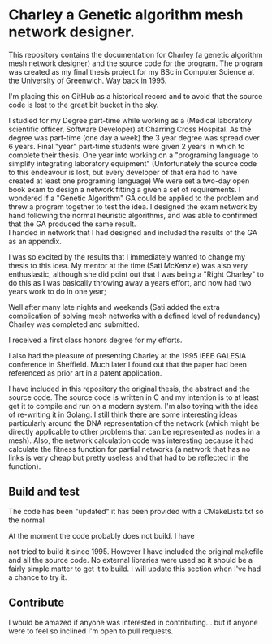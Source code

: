 # Charley a Genetic algorithm mesh network designer.

This repository contains the documentation for Charley (a genetic algorithm mesh network designer) and the source code
for the program.
The program was created as my final thesis project for my BSc in Computer Science at the University of Greenwich. Way
back in 1995.

I'm placing this on GitHub as a historical record and to avoid that the source code is lost to the great bit bucket in
the sky.

I studied for my Degree part-time while working as a (Medical laboratory scientific officer, Software Developer) at
Charring Cross Hospital.
As the degree was part-time (one day a week) the 3 year degree was spread over 6 years. Final "year" part-time students
were given 2 years
in which to complete their thesis. One year into working on a "programing language to simplify integrating laboratory
equipment"
(Unfortunately the source code to this endeavour is lost, but every developer of that era had to have created at least
one programing
language) We were set a two-day open book exam to design a network fitting a given a set of requirements. I wondered if
a
"Genetic Algorithm" GA could be applied to the problem and threw a program together to test the idea.
I designed the exam network by hand following the normal heuristic algorithms, and was able to confirmed that the GA
produced the same result.  
I handed in network that I had designed and included the results of the GA as an appendix.

I was so excited by the results that I immediately wanted to change my thesis to this idea. My mentor at the time (Sati
McKenzie) was
also very enthusiastic, although she did point out that I was being a "Right Charley" to do this as I was basically
throwing away a years
effort, and now had two years work to do in one year;

Well after many late nights and weekends (Sati added the extra complication of solving mesh networks with a defined
level of redundancy)
Charley was completed and submitted.

I received a first class honors degree for my efforts.

I also had the pleasure of presenting Charley at the 1995 IEEE GALESIA conference in Sheffield. Much later I found out
that the paper
had been referenced as prior art in a patent application.

I have included in this repository the original thesis, the abstract and the source code. The source code is written in
C and my intention
is to at least get it to compile and run on a modern system. I'm also toying with the idea of re-writing it in Golang. I
still think there
are some interesting ideas particularly around the DNA representation of the network (which might be directly applicable
to other problems
that can be represented as nodes in a mesh). Also, the network calculation code was interesting because it had calculate
the fitness function
for partial networks (a network that has no links is very cheap but pretty useless and that had to be reflected in the
function).

## Build and test

The code has been "updated" it has been provided with a CMakeLists.txt so the normal

At the moment the code probably does not build. I have

not tried to build it since 1995. However I have included the original makefile and all
the source code. No external libraries were used so it should be a fairly simple matter to get it to build. I will
update this section when I've
had a chance to try it.

## Contribute

I would be amazed if anyone was interested in contributing... but if anyone were to feel so inclined I'm open to pull
requests.


